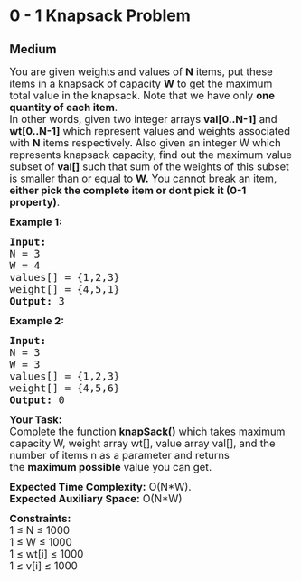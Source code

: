 # 0 - 1 Knapsack Problem
## Medium
<div class="problems_problem_content__Xm_eO"><p><span style="font-size:18px">You are given weights and values of <strong>N</strong> items, put these items in a knapsack of capacity <strong>W</strong> to get the maximum total value in the knapsack. Note that we have only <strong>one quantity of each item</strong>.<br>
In other words, given two integer arrays <strong>val[0..N-1]</strong> and <strong>wt[0..N-1]</strong> which represent values and weights associated with <strong>N</strong> items respectively. Also given an integer W which represents knapsack capacity, find out the maximum value subset of <strong>val[]</strong> such that sum of the weights of this subset is smaller than or equal to <strong>W.</strong> You cannot break an item, <strong>either pick the complete item or dont pick it (0-1 property)</strong>.</span></p>

<p><strong><span style="font-size:18px">Example 1:</span></strong></p>

<pre><strong><span style="font-size:18px">Input:
</span></strong><span style="font-size:18px">N = 3
W = 4
values[] = {1,2,3}
weight[] = {4,5,1}
<strong>Output: </strong>3</span>
</pre>

<p><strong><span style="font-size:18px">Example 2:</span></strong></p>

<pre><strong><span style="font-size:18px">Input:
</span></strong><span style="font-size:18px">N = 3
W = 3
values[] = {1,2,3}
weight[] = {4,5,6}
<strong>Output: </strong>0</span></pre>

<p><span style="font-size:18px"><strong>Your Task:</strong><br>
Complete the function&nbsp;<strong>knapSack()</strong>&nbsp;which takes maximum capacity W, weight array wt[], value array val[], and the number of items n as a parameter and returns the&nbsp;<strong>maximum possible</strong>&nbsp;value you can get.</span></p>

<p><span style="font-size:18px"><strong>Expected Time Complexity:</strong>&nbsp;O(N*W).<br>
<strong>Expected Auxiliary Space:</strong>&nbsp;O(N*W)</span></p>

<p><span style="font-size:18px"><strong>Constraints:</strong></span><br>
<span style="font-size:18px">1 ≤ N ≤ 1000</span><br>
<span style="font-size:18px">1 ≤ W ≤ 1000</span><br>
<span style="font-size:18px">1 ≤ wt[i] ≤ 1000</span><br>
<span style="font-size:18px">1 ≤ v[i] ≤ 1000</span></p>
</div>